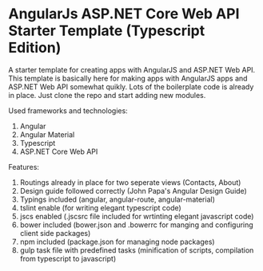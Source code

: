 # AngularJs ASP.NET Core Web API Starter Template (Typescript Edition) 

A starter template for creating apps with AngularJS and ASP.NET Web API. This template is basically here for making apps with AngularJS apps and ASP.NET Web API somewhat quikly. Lots of the boilerplate code is already in place. Just clone the repo and start adding new modules. 

Used frameworks and technologies:

1. Angular
2. Angular Material
3. Typescript
4. ASP.NET Core Web API

Features:

1. Routings already in place for two seperate views (Contacts, About)
2. Design guide followed correctly (John Papa's Angular Design Guide)
3. Typings included (angular, angular-route, angular-material)
4. tslint enable (for writing elegant typescript code)
5. jscs enabled (.jscsrc file included for wrtinting elegant javascript code)
6. bower included (bower.json and .bowerrc for manging and configuring client side packages)
7. npm included (package.json for managing node packages)
8. gulp task file with predefined tasks (minification of scripts, compilation from typescript to javascript)
